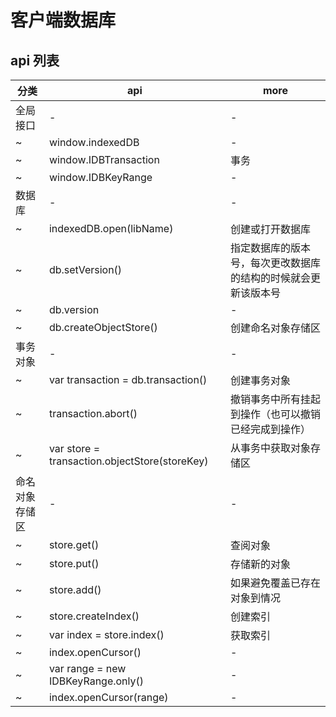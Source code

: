 # 客户端数据库

## api 列表

| 分类      | api                                           | more                            |
|---------|-----------------------------------------------|---------------------------------|
| 全局接口    | -                                             | -                               |
| ~       | window.indexedDB                              | -                               |
| ~       | window.IDBTransaction                         | 事务                              |
| ~       | window.IDBKeyRange                            | -                               |
| 数据库     | -                                             | -                               |
| ~       | indexedDB.open(libName)                       | 创建或打开数据库                        |
| ~       | db.setVersion()                               | 指定数据库的版本号，每次更改数据库的结构的时候就会更新该版本号 |
| ~       | db.version                                    | -                               |
| ~       | db.createObjectStore()                        | 创建命名对象存储区                       |
| 事务对象    | -                                             | -                               |
| ~       | var transaction = db.transaction()            | 创建事务对象                          |
| ~       | transaction.abort()                           | 撤销事务中所有挂起到操作（也可以撤销已经完成到操作）      |
| ~       | var store = transaction.objectStore(storeKey) | 从事务中获取对象存储区                     |
| 命名对象存储区 | -                                             | -                               |
| ~       | store.get()                                   | 查阅对象                            |
| ~       | store.put()                                   | 存储新的对象                          |
| ~       | store.add()                                   | 如果避免覆盖已存在对象到情况                  |
| ~       | store.createIndex()                           | 创建索引                            |
| ~       | var index = store.index()                     | 获取索引                            |
| ~       | index.openCursor()                            | -                               |
| ~       | var range = new IDBKeyRange.only()            | -                               |
| ~       | index.openCursor(range)                       | -                               |
